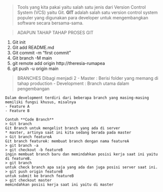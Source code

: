 > Tools yang kita pakai yaitu salah satu jenis dari Version Control System (VCS) yaitu Git.
**GIT** adalah salah satu version control system populer yang digunakan para developer untuk mengembangkan software secara bersama-sama.

> ADAPUN TAHAP TAHAP PROSES GIT
1. Git init
2. Git add README.md
3. Git commit -m “first commit”
4. Git branch -M main
5. git remote add origin http://theresia-rumapea    
6. git push -u origin main

> BRANCHES
    Dibagi menjadi 2
        - Master : Berisi folder yang memang di tahap production
        - Development : Branch utama dalam pengembangan
    
    Dalam development terdiri dari beberapa branch yang masing-masing memiliki fungsi khusus, misalnya
    - Feature A
    - Feature B
    
    Contoh **Code Branch**
    > Git branch
    Git Branch untuk mengelist branch yang ada di server
    * master, artinya saat ini kita sedang berada pada master 
    > Git branch featureA
    Git branch featureA: membuat branch dengan nama featureA
    > git branch -a
    > git checkout -b featureB
    ingin membuat branch baru dan memindahkan posisi kerja saat ini yaitu di featureB.
    > git branch 
    untuk check branch apa saja yang ada dan juga posisi server saat ini. 
    > git push origin featureB
    untuk submit ke branch featureB
    > git checkout master
    memindahkan posisi kerja saat ini yaitu di master